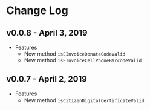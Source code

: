 # Change Log

## v0.0.8 - April 3, 2019

* Features
  * New method `isEInvoiceDonateCodeValid`
  * New method `isEInvoiceCellPhoneBarcodeValid`

## v0.0.7 - April 2, 2019

* Features
  * New method `isCitizenDigitalCertificateValid`
  